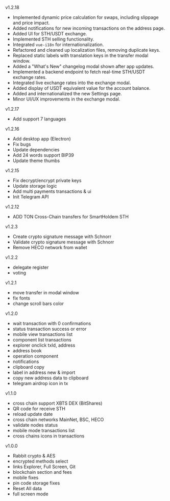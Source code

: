 v1.2.18
- Implemented dynamic price calculation for swaps, including slippage and price impact.
- Added notifications for new incoming transactions on the address page.
- Added UI for STH/USDT exchange.
- Implemented STH selling functionality.
- Integrated `vue-i18n` for internationalization.
- Refactored and cleaned up localization files, removing duplicate keys.
- Replaced static labels with translation keys in the transfer modal window.
- Added a "What's New" changelog modal shown after app updates.
- Implemented a backend endpoint to fetch real-time STH/USDT exchange rates.
- Integrated live exchange rates into the exchange modal.
- Added display of USDT equivalent value for the account balance.
- Added and internationalized the new Settings page.
- Minor UI/UX improvements in the exchange modal.

v1.2.17
- Add support 7 languages

v1.2.16
- Add desktop app (Electron)
- Fix bugs
- Update dependencies
- Add 24 words support BIP39 
- Update theme thumbs

v1.2.15
- Fix decrypt/encrypt private keys
- Update storage logic
- Add multi payments transactions & ui
- Init Telegram API

v1.2.12
- ADD TON Cross-Chain transfers for SmartHoldem STH

v1.2.3
- Create crypto signature message with Schnorr
- Validate crypto signature message with Schnorr
- Remove HECO network from wallet

v1.2.2
- delegate register
- voting

v1.2.1
- move transfer in modal window
- fix fonts
- change scroll bars color

v1.2.0
- wait transaction with 0 confirmations
- status transaction success or error
- mobile view transactions list
- component list transactions
- explorer onclick txId, address
- address book
- operation component
- notifications
- clipboard copy
- label in address new & import
- copy new address data to clipboard
- telegram airdrop icon in tx

v1.1.0
- cross chain support XBTS DEX (BitShares) 
- QR code for receive STH
- reload update date
- cross chain networks MainNet, BSC, HECO
- validate nodes status
- mobile mode transactions list
- cross chains icons in transactions

v1.0.0

- Rabbit crypto & AES
- encrypted methods select
- links Explorer, Full Screen, Git 
- blockchain section and fees
- mobile fixes
- pin code storage fixes
- Reset All data
- full screen mode

